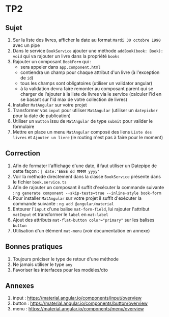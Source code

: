 # TP2

## Sujet

1. Sur la liste des livres, afficher la date au format `Mardi 30 octobre 1990` avec un pipe
2. Dans le service `BookService` ajouter une méthode `addBook(book: Book): void` qui va rajouter un livre dans la propriété `books`
3. Rajouter un composant `BookForm` qui :
    - sera appeler dans `app.component.html`
    - contiendra un champ pour chaque attribut d'un livre (à l'exception de `id`)
    - tous les champs sont obligatoires (utiliser un validator angular)
    - à la validation devra faire remonter au composant parent qui se charger de l'ajouter à la liste de livres via le service (calculer l'id en se basant sur l'id max de votre collection de livres)
4. Installer `MatAngular` sur votre projet
5. Transformer vos `input` pour utiliser `MatAngular` (utiliser un `datepicker` pour la date de publication)
6. Utiliser un `Button` issu de `MatAngular` de type `submit` pour valider le formulaire
7. Mettre en place un menu `MatAngular` composé des liens `Liste des livres` et `Ajouter un livre` (le routing n'est pas à faire pour le moment)

## Correction

1. Afin de formater l'affichage d'une date, il faut utiliser un Datepipe de cette façon : `| date:'EEEE dd MMMM yyyy'`
2. Voir la méthode directement dans la classe `BookService` présente dans le fichier `book.service.ts`
3. Afin de rajouter un composant il suffit d'exécuter la commande suivante : `ng generate component --skip-tests=true --inline-style book-form`
4. Pour installer `MatAngular` sur votre projet il suffit d'exécuter la commande suivante : `ng add @angular/material`
5. Entourer l'`input` d'une balise `mat-form-field`, lui rajouter l'attribut `matInput` et transformer le `label` en `mat-label`
6. Ajout des attributs `mat-flat-button color="primary"` sur les balises `button`
7. Utilisation d'un élément `mat-menu` (voir documentation en annexe)

## Bonnes pratiques

1. Toujours préciser le type de retour d'une méthode
2. Ne jamais utiliser le type `any`
3. Favoriser les interfaces pour les modèles/dto

## Annexes

1. input : https://material.angular.io/components/input/overview
2. button : https://material.angular.io/components/button/overview
3. menu : https://material.angular.io/components/menu/overview